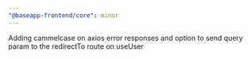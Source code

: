 ```yaml
---
"@baseapp-frontend/core": minor
---
```


Adding cammelcase on axios error responses and option to send query param to the redirectTo route on useUser

